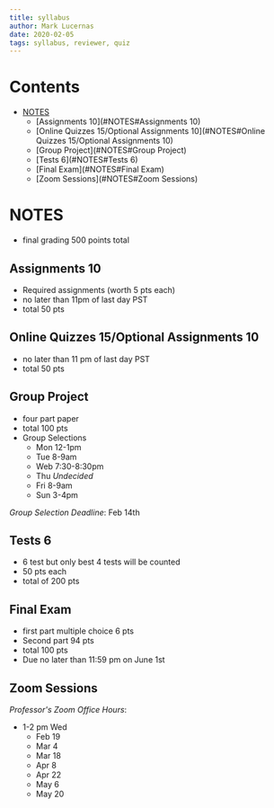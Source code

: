 ```yaml
---
title: syllabus
author: Mark Lucernas
date: 2020-02-05
tags: syllabus, reviewer, quiz
---
```


# Contents
  - [NOTES](#NOTES)
    - [Assignments 10](#NOTES#Assignments 10)
    - [Online Quizzes 15/Optional Assignments 10](#NOTES#Online Quizzes 15/Optional Assignments 10)
    - [Group Project](#NOTES#Group Project)
    - [Tests 6](#NOTES#Tests 6)
    - [Final Exam](#NOTES#Final Exam)
    - [Zoom Sessions](#NOTES#Zoom Sessions)

# NOTES

* final grading 500 points total

## Assignments 10

  * Required assignments (worth 5 pts each)
  * no later than 11pm of last day PST
  * total 50 pts

## Online Quizzes 15/Optional Assignments 10

  * no later than 11 pm of last day PST
  * total 50 pts

## Group Project

  * four part paper
  * total 100 pts
  * Group Selections
    - Mon 12-1pm
    - Tue 8-9am
    - Web 7:30-8:30pm
    - Thu _Undecided_
    - Fri 8-9am
    - Sun 3-4pm

*Group Selection Deadline*: Feb 14th

## Tests 6

  * 6 test but only best 4 tests will be counted
  * 50 pts each
  * total of 200 pts

## Final Exam

  * first part multiple choice 6 pts
  * Second part 94 pts
  * total 100 pts
  * Due no later than 11:59 pm on June 1st

## Zoom Sessions

*Professor's Zoom Office Hours*:

  * 1-2 pm Wed
    - Feb 19
    - Mar 4
    - Mar 18
    - Apr 8
    - Apr 22
    - May 6
    - May 20
